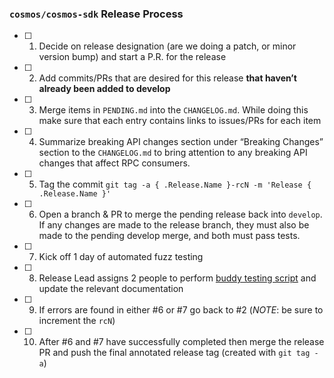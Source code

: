 ### `cosmos/cosmos-sdk` Release Process

- [ ] 1. Decide on release designation (are we doing a patch, or minor version bump) and start a P.R. for the release
- [ ] 2. Add commits/PRs that are desired for this release **that haven’t already been added to develop**
- [ ] 3. Merge items in `PENDING.md` into the `CHANGELOG.md`. While doing this make sure that each entry contains links to issues/PRs for each item
- [ ] 4. Summarize breaking API changes section under “Breaking Changes” section to the `CHANGELOG.md` to bring attention to any breaking API changes that affect RPC consumers.
- [ ] 5. Tag the commit `git tag -a { .Release.Name }-rcN -m 'Release { .Release.Name }'`
- [ ] 6. Open a branch & PR to merge the pending release back into `develop`. If any changes are made to the release branch, they must also be made to the pending develop merge, and both must pass tests.
- [ ] 7. Kick off 1 day of automated fuzz testing
- [ ] 8. Release Lead assigns 2 people to perform [buddy testing script](/docs/RELEASE_TEST_SCRIPT.md) and update the relevant documentation
- [ ] 9. If errors are found in either #6 or #7 go back to #2 (*NOTE*: be sure to increment the `rcN`)
- [ ] 10. After #6 and #7 have successfully completed then merge the release PR and push the final annotated release tag (created with `git tag -a`)
